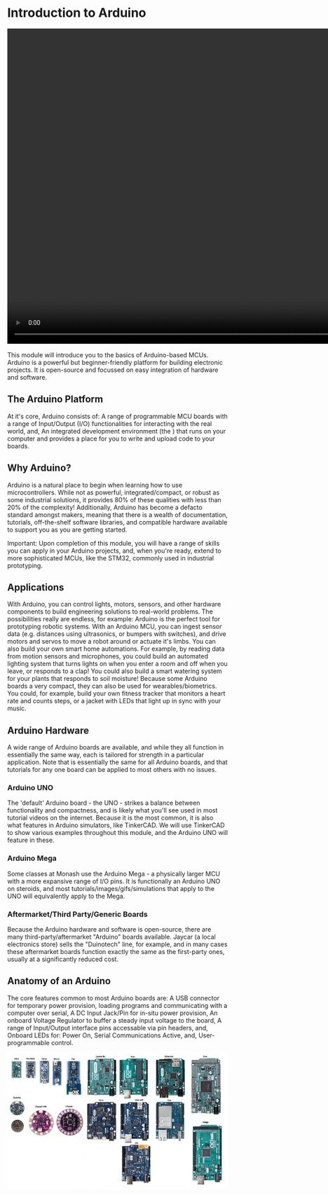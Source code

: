 # Introduction to Arduino



<!-- https://github.com/user-attachments/assets/43b4e650-a094-42e8-9edb-2dd360985848 -->

<!-- [![Watch the video](https://img.youtube.com/vi/YvCygVZYsTM/0.jpg)](https://www.youtube.com/watch?v=YvCygVZYsTM) -->

<video width="980" height="720" controls>
  <source src="vid/Advanced-CAD II_Design-Principles.mp4" type="video/mp4">
  Your browser does not support the video tag.
</video>

This module will introduce you to the basics of Arduino-based MCUs. Arduino is a powerful but beginner-friendly platform for building electronic projects. It is open-source and focussed on easy integration of hardware and software.

## The Arduino Platform
At it's core, Arduino consists of:
A range of programmable MCU boards with a range of Input/Output (I/O) functionalities for interacting with the real world, and,
An integrated development environment (the ) that runs on your computer and provides a place for you to write and upload code to your boards.

## Why Arduino?
Arduino is a natural place to begin when learning how to use microcontrollers. While not as powerful, integrated/compact, or robust as some industrial solutions, it provides 80% of these qualities with less than 20% of the complexity! 
Additionally, Arduino has become a defacto standard amongst makers, meaning that there is a wealth of documentation, tutorials, off-the-shelf software libraries, and compatible hardware available to support you as you are getting started.

 Important: Upon completion of this module, you will have a range of skills you can apply in your Arduino projects, and, when you're ready, extend to more sophisticated MCUs, like the STM32, commonly used in industrial prototyping.
## Applications
With Arduino, you can control lights, motors, sensors, and other hardware components to build  engineering solutions to real-world problems. The possibilities really are endless, for example:
Arduino is the perfect tool for prototyping robotic systems. With an Arduino MCU, you can ingest sensor data (e.g. distances using ultrasonics, or bumpers with switches), and drive motors and servos to move a robot around or actuate it's limbs.
You can also build your own smart home automations. For example, by reading data from motion sensors and microphones, you could build an automated lighting system that turns lights on when you enter a room and off when you leave, or responds to a clap! You could also build a smart watering system for your plants that responds to soil moisture!
Because some Arduino boards a very compact, they can also be used for wearables/biometrics. You could, for example, build your own fitness tracker that monitors a heart rate and counts steps, or a jacket with LEDs that light up in sync with your music.

## Arduino Hardware
A wide range of Arduino boards are available, and while they all function in essentially the same way, each is tailored for strength in a particular application. Note that  is essentially the same for all Arduino boards, and that tutorials for any one board can be applied to most others with no issues.

### Arduino UNO
The 'default' Arduino board - the UNO - strikes a balance between functionality and compactness, and is likely what you'll see used in most tutorial videos on the internet. Because it is the most common, it is also what features in Arduino simulators, like TinkerCAD. We will use TinkerCAD to show various examples throughout this module, and the Arduino UNO will feature in these.

### Arduino Mega
Some classes at Monash use the Arduino Mega - a physically larger MCU with a more expansive range of I/O pins. It is functionally an Arduino UNO on steroids, and most tutorials/images/gifs/simulations that apply to the UNO will equivalently apply to the Mega.

### Aftermarket/Third Party/Generic Boards
Because the Arduino hardware and software is open-source, there are many third-party/aftermarket "Arduino" boards available. Jaycar (a local electronics store) sells the "Duinotech" line, for example, and in many cases these aftermarket boards function exactly the same as the first-party ones, usually at a significantly reduced cost.

## Anatomy of an Arduino
The core features common to most Arduino boards are:
A USB connector for temporary power provision, loading programs and communicating with a computer over serial,
A DC Input Jack/Pin for in-situ power provision,
An onboard Voltage Regulator to buffer a steady input voltage to the board,
A range of Input/Output interface pins accessable via pin headers, and,
Onboard LEDs for:
Power On,
Serial Communications Active, and,
User-programmable control.

![Anatomy of an Arduino](img/anatomy-of-an-arduino.png)
